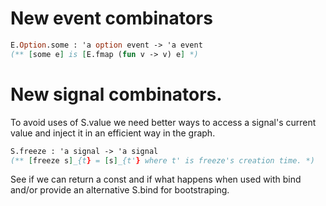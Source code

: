 
# New event combinators 

```ocaml
E.Option.some : 'a option event -> 'a event 
(** [some e] is [E.fmap (fun v -> v) e] *)
```

# New signal combinators. 

To avoid uses of S.value we need better ways to access a 
signal's current value and inject it in an efficient 
way in the graph.

```ocaml
S.freeze : 'a signal -> 'a signal 
(** [freeze s]_{t} = [s]_{t'} where t' is freeze's creation time. *)
```

See if we can return a const and if what happens when used with 
bind and/or provide an alternative S.bind for bootstraping.
